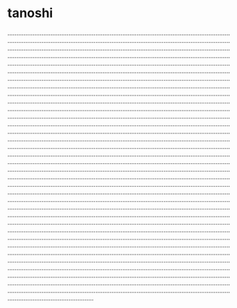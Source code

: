 # tanoshi
....................................................................................................................................................................................................................................................................................................................................................................................................................................................................................................................................................................................................................................................................................................................................................................................................................................................................................................................................................................................................................................................................................................................................................................................................................................................................................................................................................................................................................................................................................................................................................................................................................................................................................................................................................................................................................................................................................................................................................................................................................................................................................................................................................................................................................................................................................................................................................................................................................................................................................................................................................................................................................................................................................................................................................................................................................................................................................................................................................................................................................................................................................................................................................................................................................................................................................................................................................................................................................................................................................................................................................................................................................................................................................................................................................................................................................................................................................................................................................................................................................................................................................................................................................................................................................................................................................................................................................................................................................................................................................................................................................................